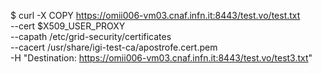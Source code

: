 $ curl -X COPY https://omii006-vm03.cnaf.infn.it:8443/test.vo/test.txt \
--cert $X509_USER_PROXY \
--capath /etc/grid-security/certificates \
--cacert /usr/share/igi-test-ca/apostrofe.cert.pem \
-H "Destination: https://omii006-vm03.cnaf.infn.it:8443/test.vo/test3.txt"